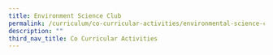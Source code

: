 ```yaml
---
title: Environment Science Club
permalink: /curriculum/co-curricular-activities/environmental-science-club/
description: ""
third_nav_title: Co Curricular Activities
---
```

